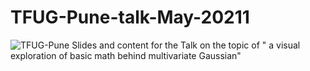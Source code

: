 # TFUG-Pune-talk-May-20211
![TFUG-Pune](https://raw.githubusercontent.com/AnandKhandekar/TFUG-Pune-talk-May-20211/main/TFUG-%20talk.JPG)
Slides and content for the Talk on the topic of " a visual exploration of basic math behind multivariate  Gaussian"
